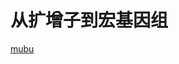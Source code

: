# 从扩增子到宏基因组

[mubu](https://mubu.com/doc/24a_yVrcPw ':include :type=iframe width=100% height=800px')